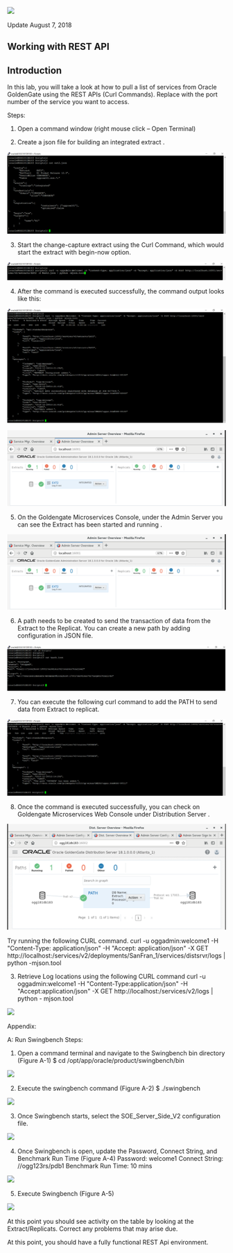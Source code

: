 ![](images/900/Lab900_image100.PNG)

Update August 7, 2018

## Working with REST API
## Introduction

In this lab, you will take a look at how to pull a list of services from Oracle GoldenGate using the REST APIs (Curl Commands). Replace <port> with the port number of the service you want to access.

Steps:
1. Open a command window (right mouse click – Open Terminal)

2. Create a json file for building an integrated   extract .

![](images/2019/extract_add.PNG)

3. Start the change-capture extract using the Curl Command, which would start the extract with begin-now option.

![](images/2019/2.PNG)

4. After the command is executed successfully, the command output looks like this:

![](images/2019/3.PNG)

![](images/2019/4.PNG)

5. On the Goldengate Microservices Console, under the Admin Server you can see the Extract has been started and running .

![](images/2019/4.PNG)

6. A path needs to be  created to send the transaction of data from the Extract to the Replicat. You can create a new path by adding configuration  in JSON file.

![](images/2019/5.PNG)

7. You can execute the following curl command to add the PATH to send data from Extract to replicat.

![](images/2019/6.PNG)

8. Once the command is executed successfully, you can check on Goldengate Microservices Web Console under Distribution Server .

![](images/2019/7.PNG)






Try running the following CURL command.
curl -u oggadmin:welcome1 -H "Content-Type: application/json" -H "Accept:
application/json" -X GET
http://localhost:<port>/services/v2/deployments/SanFran_1/services/distsrvr/logs |
python -mjson.tool

3. Retrieve Log locations using the following CURL command
curl -u oggadmin:welcome1 -H "Content-Type:application/json" -H
"Accept:application/json" -X GET http://localhost:<port>/services/v2/logs | python - mjson.tool

![](images/800/Lab800_image101.png)

Appendix:

A: Run Swingbench
Steps:
1. Open a command terminal and navigate to the Swingbench bin directory (Figure A-1)
$ cd /opt/app/oracle/product/swingbench/bin


![](images/900/Lab900_image102.png)


2. Execute the swingbench command (Figure A-2)
$ ./swingbench

![](images/900/Lab900_image103.png)

3. Once Swingbench starts, select the SOE_Server_Side_V2 configuration file.

![](images/900/Lab900_image104.png)

4. Once Swingbench is open, update the Password, Connect String, and Benchmark Run
Time (Figure A-4)
Password: welcome1
Connect String: //ogg123rs/pdb1
Benchmark Run Time: 10 mins

![](images/900/Lab900_image105.png)

5. Execute Swingbench (Figure A-5)

![](images/900/Lab900_image106.png)

At this point you should see activity on the table by looking at the Extract/Replicats.
Correct any problems that may arise due.

At this point, you should have a fully functional REST Api environment. 